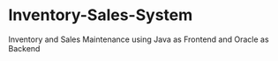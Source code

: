 # Inventory-Sales-System
Inventory and Sales Maintenance using Java as Frontend and Oracle as Backend 
